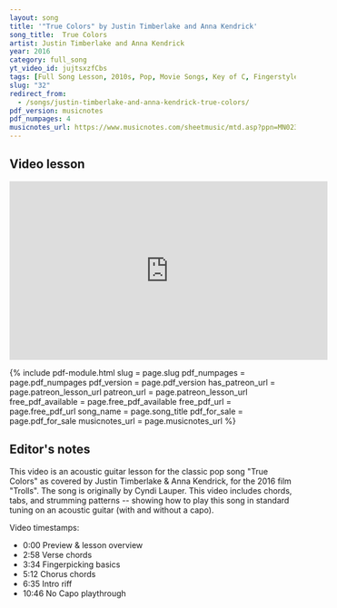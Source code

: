 ```yaml
---
layout: song
title: '"True Colors" by Justin Timberlake and Anna Kendrick'
song_title:  True Colors
artist: Justin Timberlake and Anna Kendrick
year: 2016
category: full_song
yt_video_id: jujtsxzfCbs
tags: [Full Song Lesson, 2010s, Pop, Movie Songs, Key of C, Fingerstyle]
slug: "32"
redirect_from:
  - /songs/justin-timberlake-and-anna-kendrick-true-colors/
pdf_version: musicnotes
pdf_numpages: 4
musicnotes_url: https://www.musicnotes.com/sheetmusic/mtd.asp?ppn=MN0236637
---
```




## Video lesson

<iframe width="560" height="315" src="https://www.youtube.com/embed/jujtsxzfCbs?showinfo=0" frameborder="0" allowfullscreen></iframe>

{% include pdf-module.html slug = page.slug pdf_numpages = page.pdf_numpages pdf_version = page.pdf_version has_patreon_url = page.patreon_lesson_url patreon_url = page.patreon_lesson_url free_pdf_available = page.free_pdf_available free_pdf_url = page.free_pdf_url song_name = page.song_title pdf_for_sale = page.pdf_for_sale musicnotes_url = page.musicnotes_url %}

## Editor's notes

This video is an acoustic guitar lesson for the classic pop song "True Colors" as covered by Justin Timberlake & Anna Kendrick, for the 2016 film "Trolls". The song is originally by Cyndi Lauper. This video includes chords, tabs, and strumming patterns -- showing how to play this song in standard tuning on an acoustic guitar (with and without a capo).

Video timestamps:

- 0:00 Preview & lesson overview
- 2:58 Verse chords
- 3:34 Fingerpicking basics
- 5:12 Chorus chords
- 6:35 Intro riff
- 10:46 No Capo playthrough


<!-- ## Lyrics w/ chords

    INTRO

    E –––3––––––––3––3––––––––3––3––––––––––––––––––––––
    B –––1––0––1–––––0––0––1–––––1––0––1––––––0––1––––––
    G –––2–––––––––––0–––––––––––0–––––––––2––––––––2–––
    D –––2–––––––––––0–––––––––––2–––––––––3––––––––––––   ...play twice
    A –––0–––––––––––2–––––––––––3––––––––––––––––––––––
    E ––––––––––––––––––––––––––––––––––––––––––––––––––
         Am         G/B          C         F

    VERSE
                 Am  G/B     C             F
    You with the sad eyes... don't be discouraged
          Am      G/B       C            F
    Oh, I realize..... it's hard to take courage
         Am            G/B       C                  F
    In a world full of people... you can lose sight of it all
        Am            G/B                   F       C
    The darkness inside you... can make you feel so small

              Am     G/B    C           F
    Show me a smile then... don't be unhappy
            Am         G/B      C            F
    Can't remember when...... I last saw you laughing
         Am              G/B                 C             F
    This world makes you crazy... and you've taken all you can bear
        Am          G/B              F         C
    Just call me up... 'cause I will always be there

    CHORUS
                       F     C       G
        And I see your true colors shining through
                   F     C          F              G
        I see your true colors, and that's why I love you
           F          C       E        Am
        So don't be afraid to let them show
             F     C         F    C
        Your true colors... true colors...
            G                   Am  G/B  C  F             Am  G/B  C  F
        Are beautiful... like a rainbow....... oh, like a rainbow

                 Am         G/B     C            F
    Ooh, can't remember when..... I last saw you laughing
    Am       G/B    C   F
    ...Ohhhhhhhhh, ohhhhhh....
         Am               G/B                 C             F
    This world makes you crazy... and you've taken all you can bear
         Am         G/B               F         C
    Just... call me up, 'cause I will always be there

                       F     C       G
        And I see your true colors shining through
                   F     C          F              G
        I see your true colors, and that's why I love you
           F          C       E        Am
        So don't be afraid to let them show
             F     C         F    C
        Your true colors... true colors...
            G                   Am  G/B  C  F             Am  G/B  C  F
        Are beautiful... like a rainbow....... oh, like a rainbow

## Chords shapes for fingerpicking

Here's how to play the chords needed in this song - and importantly, where your right hand fingers should go when fingerpicking them. For these four chords, you're 100% on the middle four strings:

    E –––––––––––––––––––––––––––––––
    B ––––1––––––0––––––1––––––1–––––  <-- right ring finger
    G ––––2––––––0––––––0––––––2–––––  <-- right middle finger
    D ––––2––––––0––––––2––––––3–––––  <-- right index finger
    A ––––0––––––2––––––3––––––3–––––  <-- right thumb
    E –––––––––––––––––––––––––––––––
          Am    G/B     C      F

And for the E and the G chords, you're going to move your right thumb to the low E string.

    E ––––––––––––                             
    B –––0––––0–––  <-- right ring finger      
    G –––1––––0–––  <-- right middle finger    
    D –––2––––0–––  <-- right index finger     
    A ––––––––––––                             
    E –––0––––3–––  <-- right thumb            
         E    G                                

## Intro riff

    E –––3––––––––3––3––––––––3––3––––––––––––––––––––––
    B –––1––0––1–––––0––0––1–––––1––0––1––––––0––1––––––
    G –––2–––––––––––0–––––––––––0–––––––––2––––––––2–––
    D –––2–––––––––––0–––––––––––2–––––––––3––––––––––––
    A –––0–––––––––––2–––––––––––3––––––––––––––––––––––
    E ––––––––––––––––––––––––––––––––––––––––––––––––––
         Am         G/B          C         F

## Verse

Play this three times:

    E ––––––––––––––––––––––––––––––––––––––––––––––––––
    B ––––––––1–––––––––––0–––––––––––1–––––––––––1–––––
    G ––––––––2–––––––––––0–––––––––––0–––––––––––2–––––
    D –––––2–––––2–––––0–––––0–––––2–––––2–––––3–––––3––
    A ––0–––––––––––2–––––––––––3–––––––––––3–––––––––––
    E ––––––––––––––––––––––––––––––––––––––––––––––––––
        Am         G/B          C           F

And then end by playing this once:

    E ––––––––––––––––––––––––––––––––––––––––––––––––––
    B ––––––––1–––––––––––0–––––––––––––––––––––––––––––
    G ––––––––2–––––––––––0––––––––2––0–––––0–––––––––––
    D –––––2–––––2–––––0–––––0–––––3––3–––––2–––––––––––
    A ––0–––––––––––2––––––––––––––3––3–––––3–––––––––––
    E ––––––––––––––––––––––––––––––––––––––––––––––––––
        Am         G/B             F        C

## Chorus fingerpicking

"I see your true colors, shining through..."

    E ––––––––––––––––––––––––––––––––––––––––––––––––––
    B ––––––––1–––––––––––1–––––––––––0–––––––––––0–––––
    G ––––––––2–––––––––––0–––––––––––0–––––––––––0–––––
    D –––––3–––––3–––––2–––––2–––––0–––––0–––––0–––––0––
    A ––3–––––––––––3–––––––––––––––––––––––––––––––––––
    E ––––––––––––––––––––––––––3–––––––––––3–––––––––––
        F           C           G           G

"I see your true colors, and that's why I love you..."

    E ––––––––––––––––––––––––––––––––––––––––––––––––––
    B ––––––––1–––––––––––1–––––––––––1–––––––––––0–––––
    G ––––––––2–––––––––––0–––––––––––2–––––––––––0–––––
    D –––––3–––––3–––––2–––––2–––––3–––––3–––––0–––––0––
    A ––3–––––––––––3–––––––––––3–––––––––––––––––––––––
    E ––––––––––––––––––––––––––––––––––––––3–––––––––––
        F           C           F           G

"So don't be afraid to let them show..."

    E ––––––––––––––––––––––––––––––––––––––––––––––––––
    B ––––––––1–––––––––––1–––––––––––0–––––––––––1–––––
    G ––––––––2–––––––––––0–––––––––––1–––––––––––2–––––
    D –––––3–––––3–––––2–––––2–––––2–––––2–––––2–––––2––
    A ––3–––––––––––3–––––––––––––––––––––––0–––––––––––
    E ––––––––––––––––––––––––––0–––––––––––––––––––––––
        F           C           E           Am

"True colors, true colors..."

    E ––––––––––––––––––––––––––––––––––––––––––––––––––
    B ––––––––1–––––––––––1–––––––––––1–––––––––––1–––––
    G ––––––––2–––––––––––0–––––––––––2–––––––––––0–––––
    D –––––3–––––3–––––2–––––2–––––3–––––3–––––2–––––2––
    A ––3–––––––––––3–––––––––––3–––––––––––3–––––––––––
    E ––––––––––––––––––––––––––––––––––––––––––––––––––
        F           C           F           C           

"Are beautiful..."

    E ––––––––––––––––––––––––––––––––––––––––––––––––––
    B ––––––––0–––––––––––0–––––––––––0–––––––––––0–––––
    G ––––––––0–––––––––––0–––––––––––0–––––––––––0–––––
    D –––––0–––––0–––––0–––––0–––––0–––––0–––––0–––––0––
    A ––––––––––––––––––––––––––––––––––––––––––––––––––
    E ––3–––––––––––3–––––––––––3–––––––––––3–––––––––––
        G           G           G           G           

Then, on the "like you" transition into re-playing the intro riff.

## Learning the fingerpicking

Use this general pattern:

    E –––––––––––––––––––––––––––––––
    B ––––––––––––––––X––––––––––––––  <-- ring finger
    G ––––––––––––––––X––––––––––––––  <-- middle finger
    D –––––––––––––X–––––X–––––––––––  <-- index finger
    A ––––––––––X––––––––––––––––––––  <-- thumb
    E –––––––––––––––––––––––––––––––

And here's what you'll play for each chord, using that pattern:

    E –––––––––––––––––––––––––––––––
    B ––––––––––––––––1––––––––––––––  <-- right ring finger
    G ––––––––––––––––2––––––––––––––  <-- right middle finger
    D –––––––––––––2–––––2–––––––––––  <-- right index finger
    A ––––––––––0––––––––––––––––––––  <-- right thumb
    E –––––––––––––––––––––––––––––––
                Am

    E –––––––––––––––––––––––––––––––
    B ––––––––––––––––0––––––––––––––  <-- right ring finger
    G ––––––––––––––––0––––––––––––––  <-- right middle finger
    D –––––––––––––0–––––0–––––––––––  <-- right index finger
    A ––––––––––2––––––––––––––––––––  <-- right thumb
    E –––––––––––––––––––––––––––––––
               G/B

    E –––––––––––––––––––––––––––––––
    B ––––––––––––––––1––––––––––––––  <-- right ring finger
    G ––––––––––––––––0––––––––––––––  <-- right middle finger
    D –––––––––––––2–––––2–––––––––––  <-- right index finger
    A ––––––––––3––––––––––––––––––––  <-- right thumb
    E –––––––––––––––––––––––––––––––
                C

    E –––––––––––––––––––––––––––––––
    B ––––––––––––––––1––––––––––––––  <-- right ring finger
    G ––––––––––––––––2––––––––––––––  <-- right middle finger
    D –––––––––––––3–––––3–––––––––––  <-- right index finger
    A ––––––––––3––––––––––––––––––––  <-- right thumb
    E –––––––––––––––––––––––––––––––
                F

    E –––––––––––––––––––––––––––––––
    B ––––––––––––––––1––––––––––––––  <-- right ring finger
    G ––––––––––––––––2––––––––––––––  <-- right middle finger
    D –––––––––––––3–––––3–––––––––––  <-- right index finger
    A ––––––––––3––––––––––––––––––––  <-- right thumb
    E –––––––––––––––––––––––––––––––
                G -->
